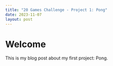 ```yaml
---
title: "20 Games Challenge - Project 1: Pong"
date: 2023-11-07
layout: post
---
```


# Welcome

This is my blog post about my first project: Pong.